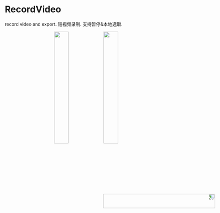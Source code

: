 # RecordVideo
record video and export. 短视频录制. 支持暂停&本地选取.     

<img src="https://github.com/changsanjiang/RecordVideo/blob/master/SJRecordVideo/SJRecordVideo/sample3.png" width="30%" style="transform:rotate(90deg)"/>    

<img src="https://github.com/changsanjiang/RecordVideo/blob/master/SJRecordVideo/SJRecordVideo/sample2.png" width="30%" />    

<img src="https://github.com/changsanjiang/RecordVideo/blob/master/SJRecordVideo/SJRecordVideo/sample1.png" width="30%" />    


